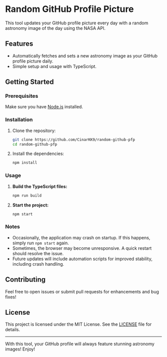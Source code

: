 
# Random GitHub Profile Picture

This tool updates your GitHub profile picture every day with a random astronomy image of the day using the NASA API.

## Features

- Automatically fetches and sets a new astronomy image as your GitHub profile picture daily.
- Simple setup and usage with TypeScript.

## Getting Started

### Prerequisites

Make sure you have [Node.js](https://nodejs.org/) installed.

### Installation

1. Clone the repository:
   ```bash
   git clone https://github.com/CinarKK9/random-github-pfp
   cd random-github-pfp
   ```

2. Install the dependencies:
   ```bash
   npm install
   ```

### Usage

1. **Build the TypeScript files:**
   ```bash
   npm run build
   ```

2. **Start the project:**
   ```bash
   npm start
   ```

### Notes

- Occasionally, the application may crash on startup. If this happens, simply run `npm start` again.
- Sometimes, the browser may become unresponsive. A quick restart should resolve the issue.
- Future updates will include automation scripts for improved stability, including crash handling.

## Contributing

Feel free to open issues or submit pull requests for enhancements and bug fixes!

## License

This project is licensed under the MIT License. See the [LICENSE](LICENSE) file for details.

---

With this tool, your GitHub profile will always feature stunning astronomy images! Enjoy!
